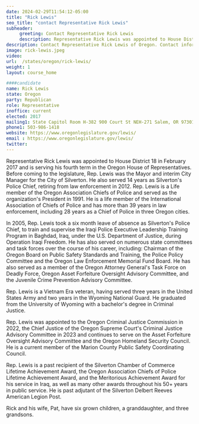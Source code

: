 ```yaml
---
date: 2024-02-29T11:54:12-05:00
title: "Rick Lewis"
seo_title: "contact Representative Rick Lewis"
subheader:
     greeting: Contact Representative Rick Lewis
     description: Representative Rick Lewis was appointed to House District 18 in February 2017 and is serving his fourth term in the Oregon House of Representatives. Before coming to the legislature, Rep. Lewis was the Mayor and interim City Manager for the City of Silverton.
description: Contact Representative Rick Lewis of Oregon. Contact information for Rick Lewis includes email address, phone number, and mailing address.
image: rick-lewis.jpeg
video:
url:  /states/oregon/rick-lewis/
weight: 1
layout: course_home

####candidate
name: Rick Lewis
state: Oregon
party: Republican
role: Representative
inoffice: current
elected: 2017
mailing1: State Capitol Room H-382 900 Court St NEH-271 Salem, OR 97301
phone1: 503-986-1418
website: https://www.oregonlegislature.gov/lewis/
email : https://www.oregonlegislature.gov/lewis/
twitter:
---
```


Representative Rick Lewis was appointed to House District 18 in February 2017 and is serving his fourth term in the Oregon House of Representatives. Before coming to the legislature, Rep. Lewis was the Mayor and interim City Manager for the City of Silverton. He also served 14 years as Silverton's Police Chief, retiring from law enforcement in 2012. Rep. Lewis is a Life member of the Oregon Association Chiefs of Police and served as the organization's President in 1991. He is a life member of the International Association of Chiefs of Police and has more than 39 years in law enforcement, including 28 years as a Chief of Police in three Oregon cities.​

In 2005, Rep. Lewis took a six month leave of absence as Silverton's Police Chief, to train and supervise the Iraqi Police Executive Leadership Training Program in Baghdad, Iraq, under the U.S. Department of Justice, during Operation Iraqi Freedom. He has also served on numerous state committees and task forces over the course of his career, including: Chairman of the Oregon Board on Public Safety Standards and Training, the Police Policy Committee and the Oregon Law Enforcement Memorial Fund Board. He has also served as a member of the Oregon Attorney General's Task Force on Deadly Force, Oregon Asset Forfeiture Oversight Advisory Committee, and the Juvenile Crime Prevention Advisory Committee.

Rep. Lewis is a Vietnam Era veteran, having served three years in the United States Army and two years in the Wyoming National Guard. He graduated from the University of Wyoming with a bachelor's degree in Criminal Justice.

Rep. Lewis was appointed to the Oregon Criminal Justice Commission in 2022, the Chief Justice of the Oregon Supreme Court's Criminal Justice Advisory Committee in 2023 and continues to serve on the Asset Forfeiture Oversight Advisory Committee and the Oregon Homeland Security Council. He is a current member of the Marion County Public Safety Coordinating Council.

Rep. Lewis is a past recipient of the Silverton Chamber of Commerce Lifetime Achievement Award, the Oregon Association Chiefs of Police Lifetime Achievement Award, and the Meritorious Achievement Award for his service in Iraq, as well as many other awards throughout his 50+ years in public service. He is past adjutant of the Silverton Delbert Reeves American Legion Post.

Rick and his wife, Pat, have six grown children, a granddaughter, and three grandsons.

